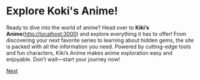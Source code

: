 # Explore Koki's Anime!

Ready to dive into the world of anime? Head over to **Kiki’s Anime**([http://localhost:3000](http://localhost:3000)) and explore everything it has to offer! From discovering your next favorite series to learning about hidden gems, the site is packed with all the information you need. Powered by cutting-edge tools and fun characters, Kiki’s Anime makes anime exploration easy and enjoyable. Don’t wait—start your journey now!


[Next](README_SW.md)
